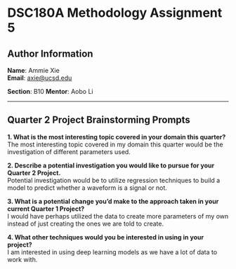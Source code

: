 # DSC180A Methodology Assignment 5

## Author Information
**Name**: Ammie Xie  
**Email**: axie@ucsd.edu  

**Section**: B10 
**Mentor**: Aobo Li

---

## Quarter 2 Project Brainstorming Prompts

**1. What is the most interesting topic covered in your domain this quarter?**  
The most interesting topic covered in my domain this quarter would be the investigation of different parameters used. 

**2. Describe a potential investigation you would like to pursue for your Quarter 2 Project.**  
Potential investigation would be to utilize regression techniques to build a model to predict whether a waveform is a signal or not.

**3. What is a potential change you’d make to the approach taken in your current Quarter 1 Project?**  
I would have perhaps utilized the data to create more parameters of my own instead of just creating the ones we are told to create.

**4. What other techniques would you be interested in using in your project?**  
I am interested in using deep learning models as we have a lot of data to work with.